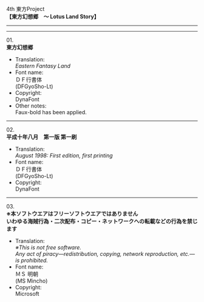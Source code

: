 4th 東方Project  
**【東方幻想郷　～ Lotus Land Story】**

---  
---

01\.  
**東方幻想郷**
  - Translation:  
*Eastern Fantasy Land*
  - Font name:  
ＤＦ行書体  
(DFGyoSho-Lt)
  - Copyright:  
DynaFont
  - Other notes:  
Faux-bold has been applied.

---

02\.  
**平成十年八月　第一版 第一刷**
  - Translation:  
*August 1998: First edition, first printing*
  - Font name:  
ＤＦ行書体  
(DFGyoSho-Lt)
  - Copyright:  
DynaFont

---

03\.  
**※本ソフトウエアはフリーソフトウエアではありません**  
**いわゆる海賊行為・二次配布・コピー・ネットワークヘの転載などの行為を禁じます**
  - Translation:  
*※This is not free software.*  
*Any act of piracy—redistribution, copying, network reproduction, etc.—is prohibited.*
  - Font name:  
ＭＳ 明朝  
(MS Mincho)
  - Copyright:  
Microsoft
